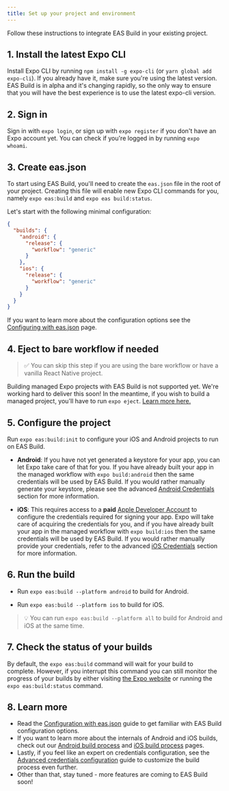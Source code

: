 ```yaml
---
title: Set up your project and environment
---
```


Follow these instructions to integrate EAS Build in your existing project.

## 1. Install the latest Expo CLI

Install Expo CLI by running `npm install -g expo-cli` (or `yarn global add expo-cli`). If you already have it, make sure you're using the latest version. EAS Build is in alpha and it's changing rapidly, so the only way to ensure that you will have the best experience is to use the latest expo-cli version.

## 2. Sign in

Sign in with `expo login`, or sign up with `expo register` if you don't have an Expo account yet. You can check if you're logged in by running `expo whoami`.

## 3. Create eas.json

To start using EAS Build, you'll need to create the `eas.json` file in the root of your project. Creating this file will enable new Expo CLI commands for you, namely `expo eas:build` and `expo eas build:status`.

Let's start with the following minimal configuration:

```json
{
  "builds": {
    "android": {
      "release": {
        "workflow": "generic"
      }
    },
    "ios": {
      "release": {
        "workflow": "generic"
      }
    }
  }
}
```

If you want to learn more about the configuration options see the [Configuring with eas.json](../eas-json/) page.

## 4. Eject to bare workflow if needed

> ✅ You can skip this step if you are using the bare workflow or have a vanilla React Native project.

Building managed Expo projects with EAS Build is not supported yet. We're working hard to deliver this soon! In the meantime, if you wish to build a managed project, you'll have to run `expo eject`. [Learn more here.](../../workflow/customizing/)

## 5. Configure the project

Run `expo eas:build:init` to configure your iOS and Android projects to run on EAS Build.

- **Android**: If you have not yet generated a keystore for your app, you can let Expo take care of that for you. If you have already built your app in the managed workflow with `expo build:android` then the same credentials will be used by EAS Build. If you would rather manually generate your keystore, please see the advanced [Android Credentials](../advanced-credentials-configuration/#android-credentials) section for more information.

- **iOS**: This requires access to a **paid** [Apple Developer Account](https://developer.apple.com/programs) to configure the credentials required for signing your app. Expo will take care of acquiring the credentials for you, and if you have already built your app in the managed workflow with `expo build:ios` then the same credentials will be used by EAS Build. If you would rather manually provide your credentials, refer to the advanced [iOS Credentials](../advanced-credentials-configuration/#ios-credentials) section for more information.

## 6. Run the build

- Run `expo eas:build --platform android` to build for Android.

- Run `expo eas:build --platform ios` to build for iOS.

> 💡 You can run `expo eas:build --platform all` to build for Android and iOS at the same time.

## 7. Check the status of your builds

By default, the `expo eas:build` command will wait for your build to complete. However, if you interrupt this command you can still monitor the progress of your builds by either visiting [the Expo website](https://expo.io/) or running the `expo eas:build:status` command.

## 8. Learn more

- Read the [Configuration with eas.json](../eas-json/) guide to get familiar with EAS Build configuration options.
- If you want to learn more about the internals of Android and iOS builds, check out our [Android build process](../android-builds/) and [iOS build process](../ios-builds/) pages.
- Lastly, if you feel like an expert on credentials configuration, see the [Advanced credentials configuration](../advanced-credentials-configuration/) guide to customize the build process even further.
- Other than that, stay tuned - more features are coming to EAS Build soon!

